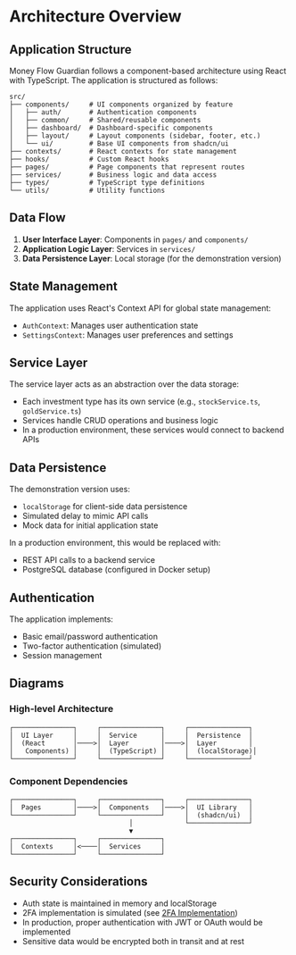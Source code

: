 
# Architecture Overview

## Application Structure

Money Flow Guardian follows a component-based architecture using React with TypeScript. The application is structured as follows:

```
src/
├── components/     # UI components organized by feature
│   ├── auth/       # Authentication components
│   ├── common/     # Shared/reusable components
│   ├── dashboard/  # Dashboard-specific components
│   ├── layout/     # Layout components (sidebar, footer, etc.)
│   └── ui/         # Base UI components from shadcn/ui
├── contexts/       # React contexts for state management
├── hooks/          # Custom React hooks
├── pages/          # Page components that represent routes
├── services/       # Business logic and data access
├── types/          # TypeScript type definitions
└── utils/          # Utility functions
```

## Data Flow

1. **User Interface Layer**: Components in `pages/` and `components/`
2. **Application Logic Layer**: Services in `services/`
3. **Data Persistence Layer**: Local storage (for the demonstration version)

## State Management

The application uses React's Context API for global state management:

- `AuthContext`: Manages user authentication state
- `SettingsContext`: Manages user preferences and settings

## Service Layer

The service layer acts as an abstraction over the data storage:

- Each investment type has its own service (e.g., `stockService.ts`, `goldService.ts`)
- Services handle CRUD operations and business logic
- In a production environment, these services would connect to backend APIs

## Data Persistence

The demonstration version uses:

- `localStorage` for client-side data persistence
- Simulated delay to mimic API calls
- Mock data for initial application state

In a production environment, this would be replaced with:

- REST API calls to a backend service
- PostgreSQL database (configured in Docker setup)

## Authentication

The application implements:

- Basic email/password authentication
- Two-factor authentication (simulated)
- Session management

## Diagrams

### High-level Architecture

```
┌───────────────┐     ┌───────────────┐     ┌───────────────┐
│  UI Layer     │     │  Service      │     │  Persistence  │
│  (React       │────>│  Layer        │────>│  Layer        │
│   Components) │     │  (TypeScript) │     │  (localStorage)│
└───────────────┘     └───────────────┘     └───────────────┘
```

### Component Dependencies

```
┌───────────────┐     ┌───────────────┐     ┌───────────────┐
│  Pages        │────>│  Components   │────>│  UI Library   │
└───────────────┘     └───────────────┘     │  (shadcn/ui)  │
                              │             └───────────────┘
                              ▼
┌───────────────┐     ┌───────────────┐
│  Contexts     │<────│  Services     │
└───────────────┘     └───────────────┘
```

## Security Considerations

- Auth state is maintained in memory and localStorage
- 2FA implementation is simulated (see [2FA Implementation](./docs/2FA_Implementation.md))
- In production, proper authentication with JWT or OAuth would be implemented
- Sensitive data would be encrypted both in transit and at rest

